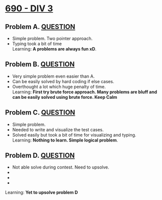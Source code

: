 # [690 - DIV 3](https://codeforces.com/contest/1462)

## Problem A. [QUESTION](https://codeforces.com/contest/14562/problem/A)

- Simple problem. Two pointer approach.
- Typing took a bit of time<br>
Learning: **A problems are always fun xD**.

## Problem B. [QUESTION](https://codeforces.com/contest/1462/problem/B)

- Very simple problem even easier than A.
- Can be easily solved by hard coding if else cases.
- Overthought a lot which huge penalty of time.<br>
Learning: **First try brute force approach. Many problems are bluff and can be easily solved using brute force. Keep Calm**

## Problem C. [QUESTION](https://codeforces.com/contest/1462/problem/C)

- Simple problem. 
- Needed to write and visualize the test cases.
- Solved easily but took a bit of time for visualizing and typing.<br>
Learning: **Nothing to learn. Simple logical problem**.

## Problem D. [QUESTION](https://codeforces.com/contest/1462/problem/D)

- Not able solve during contest. Need to upsolve.
- 
- 
- 
  <br>

Learning: **Yet to upsolve problem D**
<br><br>

